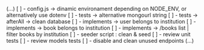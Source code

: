 (...)
[ ] - config.js -> dinamic environament depending on NODE_ENV, or alternatively use dotenv
[ ] - tests -> alternative mongourl string
[ ] - tests -> afterAll -> clean database
[ ] - implements -> user belongs to institution
[ ] - implements -> book belongs to institution
[ ] - implements -> /books list  | filter books by institution
[ ] - seeder script : clean & seed
[ ] - review unit tests
[ ] - review models tests
[ ] - disable and clean unused endpoints
(...)